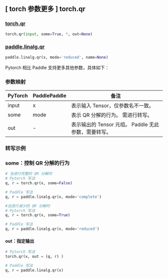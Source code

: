 ## [ torch 参数更多 ] torch.qr

### [torch.qr](https://pytorch.org/docs/stable/generated/torch.qr.html#torch.qr)

```python
torch.qr(input, some=True, *, out=None)
```

### [paddle.linalg.qr](https://www.paddlepaddle.org.cn/documentation/docs/zh/api/paddle/linalg/qr_cn.html#qr)

```python
paddle.linalg.qr(x, mode='reduced', name=None)
```

Pytorch 相比 Paddle 支持更多其他参数，具体如下：

### 参数映射
| PyTorch       | PaddlePaddle | 备注                                                   |
| ------------- | ------------ | ------------------------------------------------------ |
| input          | x            | 表示输入 Tensor，仅参数名不一致。                           |
| some          | mode            | 表示 QR 分解的行为。 需进行转写。                        |
| out          | -            | 表示输出的 Tensor 元组。 Paddle 无此参数，需要转写。                           |

### 转写示例
### some：控制 QR 分解的行为
```python
# 当进行完整的 QR 分解时
# Pytorch 写法
q, r = torch.qr(x, some=False)

# Paddle 写法
q, r = paddle.linalg.qr(x, mode='complete')

#当进行减少的 QR 分解时
# Pytorch 写法
q, r = torch.qr(x, some=True)

# Paddle 写法
q, r = paddle.linalg.qr(x, mode='reduced')
```

#### out：指定输出
```python
# Pytorch 写法
torch.qr(x, out = (q, r) )

# Paddle 写法
q, r = paddle.linalg.qr(x)
```
